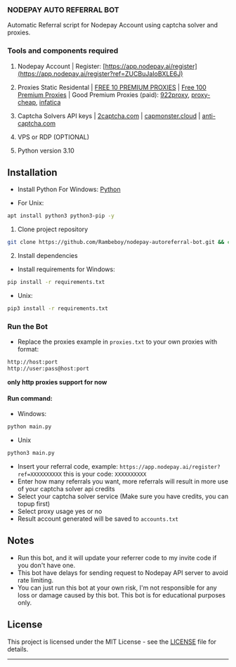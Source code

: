 ### NODEPAY AUTO REFERRAL BOT

Automatic Referral script for Nodepay Account using captcha solver and proxies.

### Tools and components required

1. Nodepay Account | Register: [https://app.nodepay.ai/register](https://app.nodepay.ai/register?ref=ZUCBuJaIoBXLE6J)

2. Proxies Static Residental | [FREE 10 PREMIUM PROXIES](https://www.webshare.io/?referral_code=p7k7whpdu2jg) | [Free 100 Premium Proxies](https://proxyscrape.com/?ref=odk1mmj) | Good Premium Proxies (paid): [922proxy](https://www.922proxy.com/register?inviter_code=d03d4fed), [proxy-cheap](https://app.proxy-cheap.com/r/JysUiH), [infatica](https://dashboard.infatica.io/aff.php?aff=544)

3. Captcha Solvers API keys | [2captcha.com](https://2captcha.com/?from=24541144) | [capmonster.cloud](https://capmonster.cloud/) | [anti-captcha.com](https://getcaptchasolution.com/83xoisyxvn)

4. VPS or RDP (OPTIONAL)

5. Python version 3.10

## Installation

- Install Python For Windows: [Python](https://www.python.org/ftp/python/3.13.0/python-3.13.0-amd64.exe)

- For Unix:
```bash
apt install python3 python3-pip -y
```
1. Clone project repository
```bash
git clone https://github.com/Rambeboy/nodepay-autoreferral-bot.git && cd nodepay-autoreferral-bot
```

2. Install dependencies
- Install requirements for Windows:
```bash
pip install -r requirements.txt
```
- Unix:
```bash
pip3 install -r requirements.txt
```
### Run the Bot
- Replace the proxies example in ```proxies.txt``` to your own proxies with format:
```bash
http://host:port
http://user:pass@host:port
```
**only http proxies support for now**

#### Run command:

- Windows:
```bash
python main.py
```
- Unix
```bash
python3 main.py
```

- Insert your referral code, example: ``https://app.nodepay.ai/register?ref=XXXXXXXXXX`` this is your code: ``XXXXXXXXXX``
- Enter how many referrals you want, more referrals will result in more use of your captcha solver api credits
- Select your captcha solver service (Make sure you have credits, you can topup first)
- Select proxy usage yes or no
- Result account generated will be saved to ``accounts.txt``

## Notes
- Run this bot, and it will update your referrer code to my invite code if you don't have one.
- This bot have delays for sending request to Nodepay API server to avoid rate limiting.
- You can just run this bot at your own risk, I'm not responsible for any loss or damage caused by this bot. This bot is for educational purposes only.

## License

This project is licensed under the MIT License - see the [LICENSE](LICENSE) file for details.

---